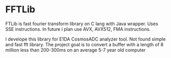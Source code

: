 # FFTLib

FTLib is fast fourier transform library on C lang with Java wrapper. Uses SSE instructions. In future i plan use AVX, AVX512, FMA instructions.

I develope this library for E1DA CosmosADC analyzer tool. Not found simple and fast fft library.
The project goal is to convert a buffer with a length of 8 million less than 200-300ms on an average 5-7 year old computer
